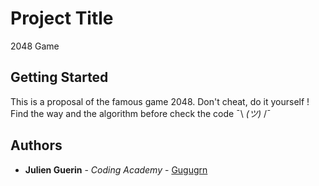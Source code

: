 # Project Title

2048 Game

## Getting Started

This is a proposal of the famous game 2048. Don't cheat, do it yourself !
Find the way and the algorithm before check the code ¯\ _(ツ)_ /¯

## Authors

* **Julien Guerin** - *Coding Academy* - [Gugugrn](https://github.com/Gugugrn)